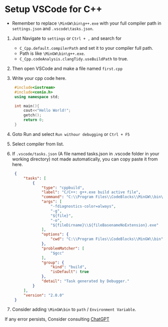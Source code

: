 # Setup VSCode for C++

- Remember to replace `\MinGW\bin\g++.exe` with your full compiler path in `settings.json` and `.vscode\tasks.json`.

1. Just Navigate to `settings` or `Ctrl + ,` and search for
   	- `C_Cpp.default.compilerPath` and set it to your compiler full path.
	- Path is like `\MinGW\bin\g++.exe`.
   	- `C_Cpp.codeAnalysis.clangTidy.useBuildPath` to true.
4. Then open VSCode and make a file named `first.cpp`
5. Write your cpp code here.
   ```cpp
	#include<iostream>
	#include<conio.h>
	using namespace std;

	int main(){
		cout<<"Hello World!";
		getch();
		return 0;
	}
   ```
6. Goto Run and select `Run withour debugging` or `Ctrl + F5`
7. Select compiler from list.

8. If `.vscode/tasks.json` (A file named tasks.json in .vscode folder in your working directory) not made automatically, you can copy paste it from here.
   ```json
	{
    	"tasks": [
        	{
	            "type": "cppbuild",
	            "label": "C/C++: g++.exe build active file",
	            "command": "C:\\Program Files\\CodeBlocks\\MinGW\\bin\\g++.exe",
	            "args": [
	                "-fdiagnostics-color=always",
	                "-g",
	                "${file}",
	                "-o",
	                "${fileDirname}\\${fileBasenameNoExtension}.exe"
	            ],
	            "options": {
	                "cwd": "C:\\Program Files\\CodeBlocks\\MinGW\\bin"
	            },
	            "problemMatcher": [
	                "$gcc"
	            ],
	            "group": {
	                "kind": "build",
	                "isDefault": true
	            },
	            "detail": "Task generated by Debugger."
	        }
	    ],
	    "version": "2.0.0"
	}
   ```

9. Consider adding `\MinGW\bin` to `path` / `Environment Variable`.


If any error persists, Consider consulting [ChatGPT](https://chat.openai.com)
